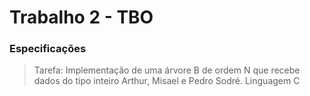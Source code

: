 # Trabalho 2 - TBO
### Especificações
> Tarefa: Implementação de uma árvore B de ordem N que recebe dados do tipo inteiro
> Arthur, Misael e Pedro Sodré.
> Linguagem C